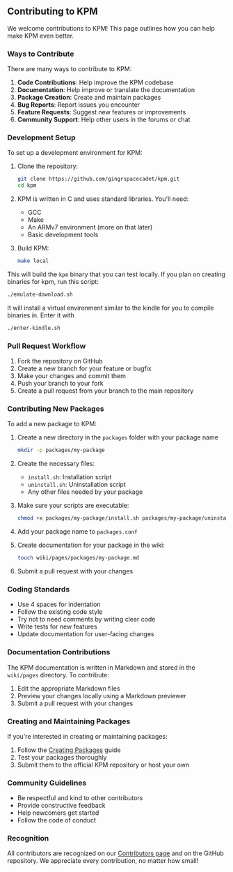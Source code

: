 ## Contributing to KPM

We welcome contributions to KPM! This page outlines how you can help make KPM even better.

### Ways to Contribute

There are many ways to contribute to KPM:

1. **Code Contributions**: Help improve the KPM codebase
2. **Documentation**: Help improve or translate the documentation
3. **Package Creation**: Create and maintain packages
4. **Bug Reports**: Report issues you encounter
5. **Feature Requests**: Suggest new features or improvements
6. **Community Support**: Help other users in the forums or chat

### Development Setup

To set up a development environment for KPM:

1. Clone the repository:
   ```bash
   git clone https://github.com/gingrspacecadet/kpm.git
   cd kpm
   ```

2. KPM is written in C and uses standard libraries. You'll need:
   - GCC
   - Make
   - An ARMv7 environment (more on that later)
   - Basic development tools

3. Build KPM:
   ```bash
   make local
   ```

This will build the `kpm` binary that you can test locally.
If you plan on creating binaries for kpm, run this script:
```bash
./emulate-download.sh
```
It will install a virtual environment similar to the kindle for you to compile binaries in. Enter it with 
```bash
./enter-kindle.sh
```

### Pull Request Workflow

1. Fork the repository on GitHub
2. Create a new branch for your feature or bugfix
3. Make your changes and commit them
4. Push your branch to your fork
5. Create a pull request from your branch to the main repository

### Contributing New Packages

To add a new package to KPM:

1. Create a new directory in the `packages` folder with your package name
   ```bash
   mkdir -p packages/my-package
   ```

2. Create the necessary files:
   - `install.sh`: Installation script
   - `uninstall.sh`: Uninstallation script
   - Any other files needed by your package

3. Make sure your scripts are executable:
   ```bash
   chmod +x packages/my-package/install.sh packages/my-package/uninstall.sh
   ```

4. Add your package name to `packages.conf`

5. Create documentation for your package in the wiki:
   ```bash
   touch wiki/pages/packages/my-package.md
   ```

6. Submit a pull request with your changes

### Coding Standards

- Use 4 spaces for indentation
- Follow the existing code style
- Try not to need comments by writing clear code
- Write tests for new features
- Update documentation for user-facing changes

### Documentation Contributions

The KPM documentation is written in Markdown and stored in the `wiki/pages` directory. To contribute:

1. Edit the appropriate Markdown files
2. Preview your changes locally using a Markdown previewer
3. Submit a pull request with your changes

### Creating and Maintaining Packages

If you're interested in creating or maintaining packages:

1. Follow the [Creating Packages](/tutorials/creating-packages) guide
2. Test your packages thoroughly
3. Submit them to the official KPM repository or host your own

### Community Guidelines

- Be respectful and kind to other contributors
- Provide constructive feedback
- Help newcomers get started
- Follow the code of conduct

### Recognition

All contributors are recognized on our [Contributors page](/contributors) and on the GitHub repository. We appreciate every contribution, no matter how small!
